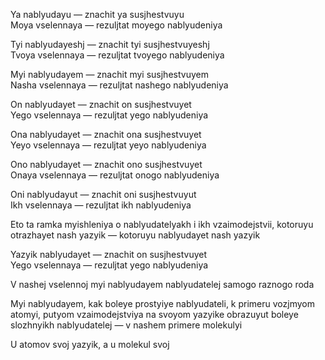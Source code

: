 Ya nablyudayu — znachit ya susjhestvuyu  
Moya vselennaya — rezuljtat moyego nablyudeniya

Tyi nablyudayeshj — znachit tyi susjhestvuyeshj  
Tvoya vselennaya — rezuljtat tvoyego nablyudeniya

Myi nablyudayem — znachit myi susjhestvuyem  
Nasha vselennaya — rezuljtat nashego nablyudeniya

On nablyudayet — znachit on susjhestvuyet  
Yego vselennaya — rezuljtat yego nablyudeniya

Ona nablyudayet — znachit ona susjhestvuyet  
Yeyo vselennaya — rezuljtat yeyo nablyudeniya

Ono nablyudayet — znachit ono susjhestvuyet  
Onaya vselennaya — rezuljtat onogo nablyudeniya

Oni nablyudayut — znachit oni susjhestvuyut  
Ikh vselennaya — rezuljtat ikh nablyudeniya


Eto ta ramka myishleniya o nablyudatelyakh i ikh vzaimodejstvii, kotoruyu otrazhayet nash yazyik — kotoruyu nablyudayet nash yazyik

Yazyik nablyudayet — znachit on susjhestvuyet  
Yego vselennaya — rezuljtat yego nablyudeniya

V nashej vselennoj myi nablyudayem nablyudatelej samogo raznogo roda

Myi nablyudayem, kak boleye prostyiye nablyudateli, k primeru vozjmyom atomyi, putyom vzaimodejstviya na svoyom yazyike obrazuyut boleye slozhnyikh nablyudatelej — v nashem primere molekulyi

U atomov svoj yazyik, a u molekul svoj
